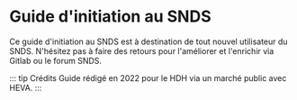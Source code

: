 # Guide d'initiation au SNDS
<!-- SPDX-License-Identifier: MPL-2.0 -->

Ce guide d'initiation au SNDS est à destination de tout nouvel utilisateur du SNDS. N'hésitez pas à faire des retours pour l'améliorer et l'enrichir via Gitlab ou le forum SNDS.

::: tip Crédits
Guide rédigé en 2022 pour le HDH via un marché public avec HEVA.
:::
